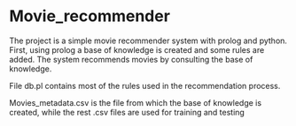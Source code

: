 # Movie_recommender
The project is a simple movie recommender system with prolog and python. First, using prolog
a base of knowledge is created and some rules are added. The system recommends movies by consulting 
the base of knowledge.

File db.pl contains most of the rules used in the recommendation process.

Movies_metadata.csv is the file from which the base of knowledge is created, while the rest .csv files are used for training and testing

